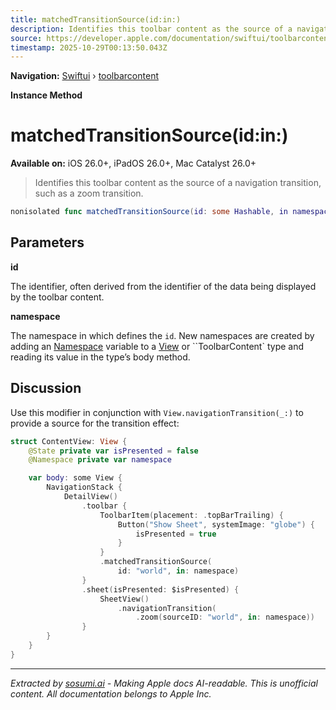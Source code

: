 ```yaml
---
title: matchedTransitionSource(id:in:)
description: Identifies this toolbar content as the source of a navigation transition, such as a zoom transition.
source: https://developer.apple.com/documentation/swiftui/toolbarcontent/matchedtransitionsource(id:in:)
timestamp: 2025-10-29T00:13:50.043Z
---
```


**Navigation:** [Swiftui](/documentation/swiftui) › [toolbarcontent](/documentation/swiftui/toolbarcontent)

**Instance Method**

# matchedTransitionSource(id:in:)

**Available on:** iOS 26.0+, iPadOS 26.0+, Mac Catalyst 26.0+

> Identifies this toolbar content as the source of a navigation transition, such as a zoom transition.

```swift
nonisolated func matchedTransitionSource(id: some Hashable, in namespace: Namespace.ID) -> some ToolbarContent
```

## Parameters

**id**

The identifier, often derived from the identifier of the data being displayed by the toolbar content.



**namespace**

The namespace in which defines the `id`. New namespaces are created by adding an [Namespace](/documentation/swiftui/namespace) variable to a [View](/documentation/swiftui/view) or ``ToolbarContent` type and reading its value in the type’s body method.



## Discussion

Use this modifier in conjunction with `View.navigationTransition(_:)` to provide a source for the transition effect:

```swift
struct ContentView: View {
    @State private var isPresented = false
    @Namespace private var namespace

    var body: some View {
        NavigationStack {
            DetailView()
                .toolbar {
                    ToolbarItem(placement: .topBarTrailing) {
                        Button("Show Sheet", systemImage: "globe") {
                            isPresented = true
                        }
                    }
                    .matchedTransitionSource(
                        id: "world", in: namespace)
                }
                .sheet(isPresented: $isPresented) {
                    SheetView()
                        .navigationTransition(
                            .zoom(sourceID: "world", in: namespace))
                }
        }
    }
}
```

---

*Extracted by [sosumi.ai](https://sosumi.ai) - Making Apple docs AI-readable.*
*This is unofficial content. All documentation belongs to Apple Inc.*
